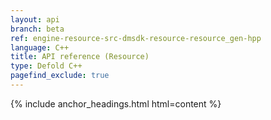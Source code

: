 ```yaml
---
layout: api
branch: beta
ref: engine-resource-src-dmsdk-resource-resource_gen-hpp
language: C++
title: API reference (Resource)
type: Defold C++
pagefind_exclude: true
---
```

{% include anchor_headings.html html=content %}